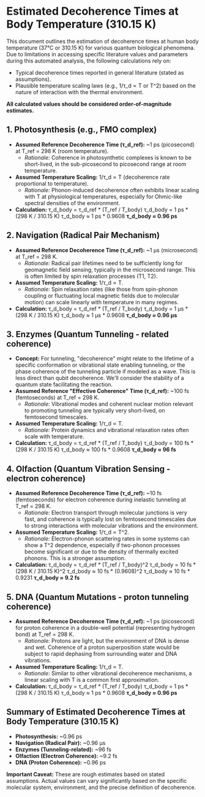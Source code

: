 # Estimated Decoherence Times at Body Temperature (310.15 K)

This document outlines the estimation of decoherence times at human body temperature (37°C or 310.15 K) for various quantum biological phenomena.
Due to limitations in accessing specific literature values and parameters during this automated analysis, the following calculations rely on:
- Typical decoherence times reported in general literature (stated as assumptions).
- Plausible temperature scaling laws (e.g., 1/τ_d ∝ T or T^2) based on the nature of interaction with the thermal environment.

**All calculated values should be considered order-of-magnitude estimates.**

## 1. Photosynthesis (e.g., FMO complex)

*   **Assumed Reference Decoherence Time (τ_d_ref):** ~1 ps (picosecond) at T_ref = 298 K (room temperature).
    *   *Rationale:* Coherence in photosynthetic complexes is known to be short-lived, in the sub-picosecond to picosecond range at room temperature.
*   **Assumed Temperature Scaling:** 1/τ_d ∝ T (decoherence rate proportional to temperature).
    *   *Rationale:* Phonon-induced decoherence often exhibits linear scaling with T at physiological temperatures, especially for Ohmic-like spectral densities of the environment.
*   **Calculation:**
    τ_d_body = τ_d_ref * (T_ref / T_body)
    τ_d_body = 1 ps * (298 K / 310.15 K)
    τ_d_body ≈ 1 ps * 0.9608
    **τ_d_body ≈ 0.96 ps**

## 2. Navigation (Radical Pair Mechanism)

*   **Assumed Reference Decoherence Time (τ_d_ref):** ~1 µs (microsecond) at T_ref = 298 K.
    *   *Rationale:* Radical pair lifetimes need to be sufficiently long for geomagnetic field sensing, typically in the microsecond range. This is often limited by spin relaxation processes (T1, T2).
*   **Assumed Temperature Scaling:** 1/τ_d ∝ T.
    *   *Rationale:* Spin relaxation rates (like those from spin-phonon coupling or fluctuating local magnetic fields due to molecular motion) can scale linearly with temperature in many regimes.
*   **Calculation:**
    τ_d_body = τ_d_ref * (T_ref / T_body)
    τ_d_body = 1 µs * (298 K / 310.15 K)
    τ_d_body ≈ 1 µs * 0.9608
    **τ_d_body ≈ 0.96 µs**

## 3. Enzymes (Quantum Tunneling - related coherence)

*   **Concept:** For tunneling, "decoherence" might relate to the lifetime of a specific conformation or vibrational state enabling tunneling, or the phase coherence of the tunneling particle if modeled as a wave. This is less direct than qubit decoherence. We'll consider the stability of a quantum state facilitating the reaction.
*   **Assumed Reference "Effective Coherence" Time (τ_d_ref):** ~100 fs (femtoseconds) at T_ref = 298 K.
    *   *Rationale:* Vibrational modes and coherent nuclear motion relevant to promoting tunneling are typically very short-lived, on femtosecond timescales.
*   **Assumed Temperature Scaling:** 1/τ_d ∝ T.
    *   *Rationale:* Protein dynamics and vibrational relaxation rates often scale with temperature.
*   **Calculation:**
    τ_d_body = τ_d_ref * (T_ref / T_body)
    τ_d_body = 100 fs * (298 K / 310.15 K)
    τ_d_body ≈ 100 fs * 0.9608
    **τ_d_body ≈ 96 fs**

## 4. Olfaction (Quantum Vibration Sensing - electron coherence)

*   **Assumed Reference Decoherence Time (τ_d_ref):** ~10 fs (femtoseconds) for electron coherence during inelastic tunneling at T_ref = 298 K.
    *   *Rationale:* Electron transport through molecular junctions is very fast, and coherence is typically lost on femtosecond timescales due to strong interactions with molecular vibrations and the environment.
*   **Assumed Temperature Scaling:** 1/τ_d ∝ T^2.
    *   *Rationale:* Electron-phonon scattering rates in some systems can show a T^2 dependence, especially if two-phonon processes become significant or due to the density of thermally excited phonons. This is a stronger assumption.
*   **Calculation:**
    τ_d_body = τ_d_ref * (T_ref / T_body)^2
    τ_d_body = 10 fs * (298 K / 310.15 K)^2
    τ_d_body ≈ 10 fs * (0.9608)^2
    τ_d_body ≈ 10 fs * 0.9231
    **τ_d_body ≈ 9.2 fs**

## 5. DNA (Quantum Mutations - proton tunneling coherence)

*   **Assumed Reference Decoherence Time (τ_d_ref):** ~1 ps (picosecond) for proton coherence in a double-well potential (representing hydrogen bond) at T_ref = 298 K.
    *   *Rationale:* Protons are light, but the environment of DNA is dense and wet. Coherence of a proton superposition state would be subject to rapid dephasing from surrounding water and DNA vibrations.
*   **Assumed Temperature Scaling:** 1/τ_d ∝ T.
    *   *Rationale:* Similar to other vibrational decoherence mechanisms, a linear scaling with T is a common first approximation.
*   **Calculation:**
    τ_d_body = τ_d_ref * (T_ref / T_body)
    τ_d_body = 1 ps * (298 K / 310.15 K)
    τ_d_body ≈ 1 ps * 0.9608
    **τ_d_body ≈ 0.96 ps**

## Summary of Estimated Decoherence Times at Body Temperature (310.15 K)

*   **Photosynthesis:** ~0.96 ps
*   **Navigation (Radical Pair):** ~0.96 µs
*   **Enzymes (Tunneling-related):** ~96 fs
*   **Olfaction (Electron Coherence):** ~9.2 fs
*   **DNA (Proton Coherence):** ~0.96 ps

**Important Caveat:** These are rough estimates based on stated assumptions. Actual values can vary significantly based on the specific molecular system, environment, and the precise definition of decoherence.
